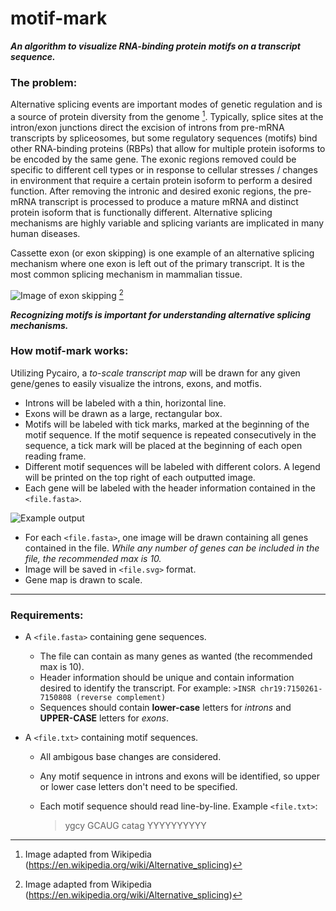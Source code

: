 # motif-mark
***An algorithm to visualize RNA-binding protein motifs on a transcript sequence.***

### The problem:
Alternative splicing events are important modes of genetic regulation and is a source of protein diversity from the genome [^1]. Typically, splice sites at the intron/exon junctions direct the excision of introns from pre-mRNA transcripts by spliceosomes, but some regulatory sequences (motifs) bind other RNA-binding proteins (RBPs) that allow for multiple protein isoforms to be encoded by the same gene. The exonic regions removed could be specific to different cell types or in response to cellular stresses / changes in environment that require a certain protein isoform to perform a desired function. After removing the intronic and desired exonic regions, the pre-mRNA transcript is processed to produce a mature mRNA and distinct protein isoform that is functionally different. Alternative splicing mechanisms are highly variable and splicing variants are implicated in many human diseases.

Cassette exon (or exon skipping) is one example of an alternative splicing mechanism where one exon is left out of the primary transcript. It is the most common splicing mechanism in mammalian tissue. 

![Image of exon skipping](../casset_exon.png) [^1]
[^1]: Image adapted from Wikipedia (https://en.wikipedia.org/wiki/Alternative_splicing)

***Recognizing motifs is important for understanding alternative splicing mechanisms.***

### How **motif-mark** works:
Utilizing Pycairo, a *to-scale transcript map* will be drawn for any given gene/genes to easily visualize the introns, exons, and motfis.
- Introns will be labeled with a thin, horizontal line.
- Exons will be drawn as a large, rectangular box.
- Motifs will be labeled with tick marks, marked at the beginning of the motif sequence. If the motif sequence is repeated consecutively in the sequence, a tick mark will be placed at the beginning of each open reading frame.
- Different motif sequences will be labeled with different colors. A legend will be printed on the top right of each outputted image.
- Each gene will be labeled with the header information contained in the `<file.fasta>`.

![Example output](/Users/agray11/bioinformatics/WINTER2021/BI625_ADVGEN/MOTIF_MARK/motif-mark/Figure_1.svg)

- For each `<file.fasta>`, one image will be drawn containing all genes contained 
in the file. *While any number of genes can be included in the file, the recommended max is 10.* 
- Image will be saved in `<file.svg>` format. 
- Gene map is drawn to scale.

***

### Requirements:
- A `<file.fasta>` containing gene sequences. 
    - The file can contain as many genes as wanted (the recommended max is 10).
    - Header information should be unique and contain information desired to identify the transcript. For example: `>INSR chr19:7150261-7150808 (reverse complement)`
    - Sequences should contain **lower-case** letters for *introns* and **UPPER-CASE** letters for *exons*.

- A `<file.txt>` containing motif sequences. 
    - All ambigous base changes are considered.
    - Any motif sequence in introns and exons will be identified, so upper or lower case letters don't need to be specified.
    - Each motif sequence should read line-by-line. Example `<file.txt>`:
        
        >ygcy
        >GCAUG
        >catag
        >YYYYYYYYYY
        